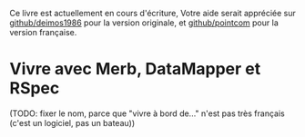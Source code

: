 <p id="warning">Ce livre est actuellement en cours d'écriture, Votre aide serait appréciée sur <a href="http://github.com/deimos1986/book_mdar">github/deimos1986</a> pour la version originale, et <a href="http://github.com/pointcom/book_mdar/tree/french/">github/pointcom</a> pour la version française.</p>

# Vivre avec Merb, DataMapper et RSpec
(TODO: fixer le nom, parce que "vivre à bord de..." n'est pas très français (c'est un logiciel, pas un bateau))
